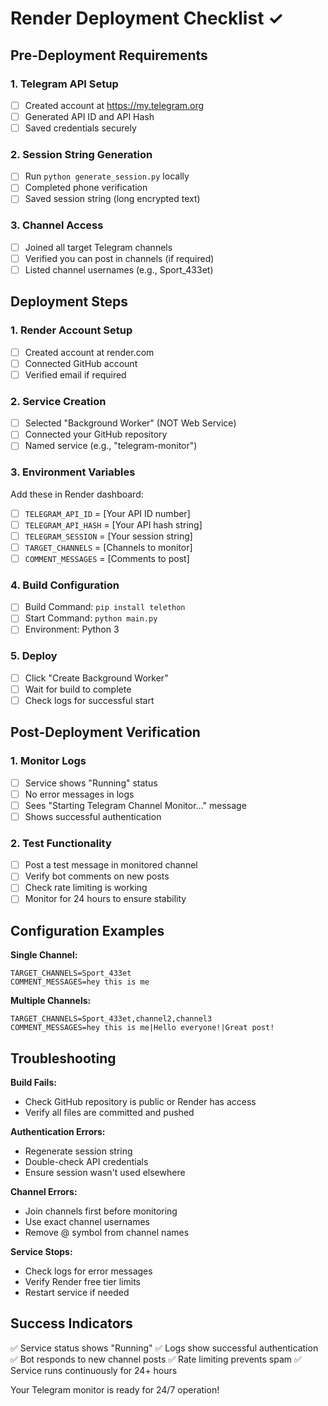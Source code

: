# Render Deployment Checklist ✓

## Pre-Deployment Requirements

### 1. Telegram API Setup
- [ ] Created account at https://my.telegram.org
- [ ] Generated API ID and API Hash
- [ ] Saved credentials securely

### 2. Session String Generation
- [ ] Run `python generate_session.py` locally
- [ ] Completed phone verification
- [ ] Saved session string (long encrypted text)

### 3. Channel Access
- [ ] Joined all target Telegram channels
- [ ] Verified you can post in channels (if required)
- [ ] Listed channel usernames (e.g., Sport_433et)

## Deployment Steps

### 1. Render Account Setup
- [ ] Created account at render.com
- [ ] Connected GitHub account
- [ ] Verified email if required

### 2. Service Creation
- [ ] Selected "Background Worker" (NOT Web Service)
- [ ] Connected your GitHub repository
- [ ] Named service (e.g., "telegram-monitor")

### 3. Environment Variables
Add these in Render dashboard:

- [ ] `TELEGRAM_API_ID` = [Your API ID number]
- [ ] `TELEGRAM_API_HASH` = [Your API hash string]  
- [ ] `TELEGRAM_SESSION` = [Your session string]
- [ ] `TARGET_CHANNELS` = [Channels to monitor]
- [ ] `COMMENT_MESSAGES` = [Comments to post]

### 4. Build Configuration
- [ ] Build Command: `pip install telethon`
- [ ] Start Command: `python main.py`
- [ ] Environment: Python 3

### 5. Deploy
- [ ] Click "Create Background Worker"
- [ ] Wait for build to complete
- [ ] Check logs for successful start

## Post-Deployment Verification

### 1. Monitor Logs
- [ ] Service shows "Running" status
- [ ] No error messages in logs
- [ ] Sees "Starting Telegram Channel Monitor..." message
- [ ] Shows successful authentication

### 2. Test Functionality
- [ ] Post a test message in monitored channel
- [ ] Verify bot comments on new posts
- [ ] Check rate limiting is working
- [ ] Monitor for 24 hours to ensure stability

## Configuration Examples

**Single Channel:**
```
TARGET_CHANNELS=Sport_433et
COMMENT_MESSAGES=hey this is me
```

**Multiple Channels:**
```
TARGET_CHANNELS=Sport_433et,channel2,channel3
COMMENT_MESSAGES=hey this is me|Hello everyone!|Great post!
```

## Troubleshooting

**Build Fails:**
- Check GitHub repository is public or Render has access
- Verify all files are committed and pushed

**Authentication Errors:**
- Regenerate session string
- Double-check API credentials
- Ensure session wasn't used elsewhere

**Channel Errors:**
- Join channels first before monitoring
- Use exact channel usernames
- Remove @ symbol from channel names

**Service Stops:**
- Check logs for error messages
- Verify Render free tier limits
- Restart service if needed

## Success Indicators

✅ Service status shows "Running"
✅ Logs show successful authentication  
✅ Bot responds to new channel posts
✅ Rate limiting prevents spam
✅ Service runs continuously for 24+ hours

Your Telegram monitor is ready for 24/7 operation!